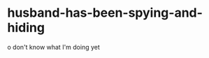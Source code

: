 husband-has-been-spying-and-hiding
==================================

o don't know what I'm doing yet

